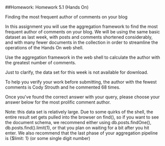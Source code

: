 ##Homework: Homework 5.1 (Hands On)

Finding the most frequent author of comments on your blog

In this assignment you will use the aggregation framework to find the most frequent author of comments on your blog. 
We will be using the same basic dataset as last week, with posts and comments shortened considerably, 
and with many fewer documents in the collection in order to streamline the operations of the Hands On web shell.

Use the aggregation framework in the web shell to calculate the author with the greatest number of comments.

Just to clarify, the data set for this week is not available for download.

To help you verify your work before submitting, the author with the fewest comments is Cody Strouth and he commented 68 times.

Once you've found the correct answer with your query, please choose your answer below for the most prolific comment author.

Note: this data set is relatively large. Due to some quirks of the shell, 
the entire result set gets pulled into the browser on find(), so if you want to see the document schema, 
we recommend either using db.posts.findOne(), db.posts.find().limit(1),
or that you plan on waiting for a bit after you hit enter. 
We also recommend that the last phase of your aggregation pipeline is {$limit: 1} (or some single digit number)